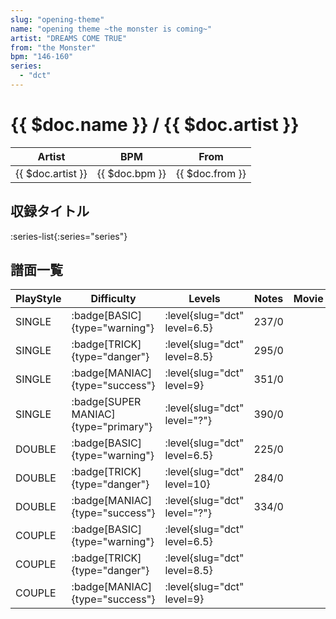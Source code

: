 ```yaml
---
slug: "opening-theme"
name: "opening theme ~the monster is coming~"
artist: "DREAMS COME TRUE"
from: "the Monster"
bpm: "146-160"
series:
  - "dct"
---
```


# {{ $doc.name }} / {{ $doc.artist }}

|Artist|BPM|From|
|------|---|----|
|{{ $doc.artist }}|{{ $doc.bpm }}|{{ $doc.from }}|

## 収録タイトル

:series-list{:series="series"}

## 譜面一覧

|PlayStyle|Difficulty|Levels|Notes|Movie|
|---------|----------|------|-----|-----|
|SINGLE| :badge[BASIC]{type="warning"}|<div class="field is-grouped is-grouped-multiline"> :level{slug="dct" level=6.5}</div>|237/0||
|SINGLE| :badge[TRICK]{type="danger"}|<div class="field is-grouped is-grouped-multiline"> :level{slug="dct" level=8.5}</div>|295/0||
|SINGLE| :badge[MANIAC]{type="success"}|<div class="field is-grouped is-grouped-multiline"> :level{slug="dct" level=9}</div>|351/0||
|SINGLE| :badge[SUPER MANIAC]{type="primary"}|<div class="field is-grouped is-grouped-multiline"> :level{slug="dct" level="?"}</div>|390/0||
|DOUBLE| :badge[BASIC]{type="warning"}|<div class="field is-grouped is-grouped-multiline"> :level{slug="dct" level=6.5}</div>|225/0||
|DOUBLE| :badge[TRICK]{type="danger"}|<div class="field is-grouped is-grouped-multiline"> :level{slug="dct" level=10}</div>|284/0||
|DOUBLE| :badge[MANIAC]{type="success"}|<div class="field is-grouped is-grouped-multiline"> :level{slug="dct" level="?"}</div>|334/0||
|COUPLE| :badge[BASIC]{type="warning"}|<div class="field is-grouped is-grouped-multiline"> :level{slug="dct" level=6.5}</div>|||
|COUPLE| :badge[TRICK]{type="danger"}|<div class="field is-grouped is-grouped-multiline"> :level{slug="dct" level=8.5}</div>|||
|COUPLE| :badge[MANIAC]{type="success"}|<div class="field is-grouped is-grouped-multiline"> :level{slug="dct" level=9}</div>|||
